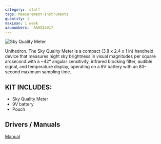 ```yaml
---
category:  staff
tags: Measurement-Instruments
quantity: 1
maxLoan: 1 week
aaunumbers:  AAUX25017
---
```

![Sky Quality Meter](http://www.unihedron.com/projects/sqm-l/sqm-l_front_regular.jpg)

Unihedron. The Sky Quality Meter is a compact (3.8 x 2.4 x 1 in) handheld device that measures night sky brightness in visual magnitudes per square arcsecond with a ~42° angular sensitivity, infrared blocking filter, audible signal, and temperature display, operating on a 9V battery with an 80-second maximum sampling time.
## KIT INCLUDES:
-  Sky Quality Meter 
-  9V battery 
-  Pouch

## Drivers / Manuals
[Manual](http://www.unihedron.com/projects/darksky/Instruction_sheet.pdf)



